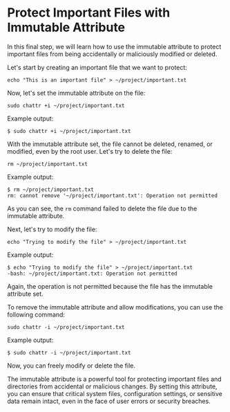 # Protect Important Files with Immutable Attribute

In this final step, we will learn how to use the immutable attribute to protect important files from being accidentally or maliciously modified or deleted.

Let's start by creating an important file that we want to protect:

```
echo "This is an important file" > ~/project/important.txt
```

Now, let's set the immutable attribute on the file:

```
sudo chattr +i ~/project/important.txt
```

Example output:

```
$ sudo chattr +i ~/project/important.txt
```

With the immutable attribute set, the file cannot be deleted, renamed, or modified, even by the root user. Let's try to delete the file:

```
rm ~/project/important.txt
```

Example output:

```
$ rm ~/project/important.txt
rm: cannot remove '~/project/important.txt': Operation not permitted
```

As you can see, the `rm` command failed to delete the file due to the immutable attribute.

Next, let's try to modify the file:

```
echo "Trying to modify the file" > ~/project/important.txt
```

Example output:

```
$ echo "Trying to modify the file" > ~/project/important.txt
-bash: ~/project/important.txt: Operation not permitted
```

Again, the operation is not permitted because the file has the immutable attribute set.

To remove the immutable attribute and allow modifications, you can use the following command:

```
sudo chattr -i ~/project/important.txt
```

Example output:

```
$ sudo chattr -i ~/project/important.txt
```

Now, you can freely modify or delete the file.

The immutable attribute is a powerful tool for protecting important files and directories from accidental or malicious changes. By setting this attribute, you can ensure that critical system files, configuration settings, or sensitive data remain intact, even in the face of user errors or security breaches.
